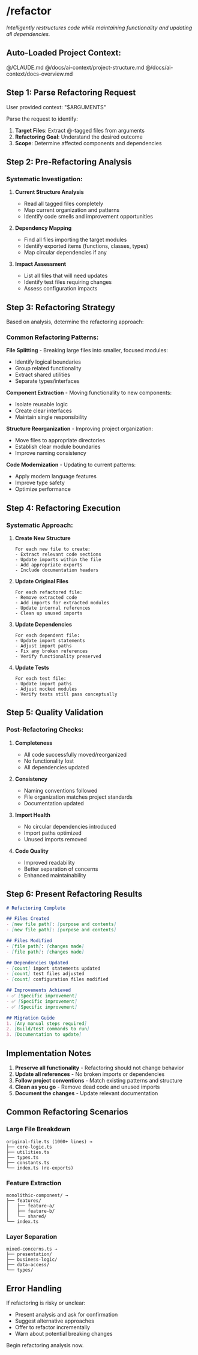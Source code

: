 # /refactor

*Intelligently restructures code while maintaining functionality and updating all dependencies.*

## Auto-Loaded Project Context:
@/CLAUDE.md
@/docs/ai-context/project-structure.md
@/docs/ai-context/docs-overview.md

## Step 1: Parse Refactoring Request

User provided context: "$ARGUMENTS"

Parse the request to identify:
1. **Target Files**: Extract @-tagged files from arguments
2. **Refactoring Goal**: Understand the desired outcome
3. **Scope**: Determine affected components and dependencies

## Step 2: Pre-Refactoring Analysis

### Systematic Investigation:

1. **Current Structure Analysis**
   - Read all tagged files completely
   - Map current organization and patterns
   - Identify code smells and improvement opportunities

2. **Dependency Mapping**
   - Find all files importing the target modules
   - Identify exported items (functions, classes, types)
   - Map circular dependencies if any

3. **Impact Assessment**
   - List all files that will need updates
   - Identify test files requiring changes
   - Assess configuration impacts

## Step 3: Refactoring Strategy

Based on analysis, determine the refactoring approach:

### Common Refactoring Patterns:

**File Splitting** - Breaking large files into smaller, focused modules:
- Identify logical boundaries
- Group related functionality
- Extract shared utilities
- Separate types/interfaces

**Component Extraction** - Moving functionality to new components:
- Isolate reusable logic
- Create clear interfaces
- Maintain single responsibility

**Structure Reorganization** - Improving project organization:
- Move files to appropriate directories
- Establish clear module boundaries
- Improve naming consistency

**Code Modernization** - Updating to current patterns:
- Apply modern language features
- Improve type safety
- Optimize performance

## Step 4: Refactoring Execution

### Systematic Approach:

1. **Create New Structure**
   ```
   For each new file to create:
   - Extract relevant code sections
   - Update imports within the file
   - Add appropriate exports
   - Include documentation headers
   ```

2. **Update Original Files**
   ```
   For each refactored file:
   - Remove extracted code
   - Add imports for extracted modules
   - Update internal references
   - Clean up unused imports
   ```

3. **Update Dependencies**
   ```
   For each dependent file:
   - Update import statements
   - Adjust import paths
   - Fix any broken references
   - Verify functionality preserved
   ```

4. **Update Tests**
   ```
   For each test file:
   - Update import paths
   - Adjust mocked modules
   - Verify tests still pass conceptually
   ```

## Step 5: Quality Validation

### Post-Refactoring Checks:

1. **Completeness**
   - All code successfully moved/reorganized
   - No functionality lost
   - All dependencies updated

2. **Consistency**
   - Naming conventions followed
   - File organization matches project standards
   - Documentation updated

3. **Import Health**
   - No circular dependencies introduced
   - Import paths optimized
   - Unused imports removed

4. **Code Quality**
   - Improved readability
   - Better separation of concerns
   - Enhanced maintainability

## Step 6: Present Refactoring Results

```markdown
# Refactoring Complete

## Files Created
- [new file path]: [purpose and contents]
- [new file path]: [purpose and contents]

## Files Modified
- [file path]: [changes made]
- [file path]: [changes made]

## Dependencies Updated
- [count] import statements updated
- [count] test files adjusted
- [count] configuration files modified

## Improvements Achieved
- ✅ [Specific improvement]
- ✅ [Specific improvement]
- ✅ [Specific improvement]

## Migration Guide
1. [Any manual steps required]
2. [Build/test commands to run]
3. [Documentation to update]
```

## Implementation Notes

1. **Preserve all functionality** - Refactoring should not change behavior
2. **Update all references** - No broken imports or dependencies
3. **Follow project conventions** - Match existing patterns and structure
4. **Clean as you go** - Remove dead code and unused imports
5. **Document the changes** - Update relevant documentation

## Common Refactoring Scenarios

### Large File Breakdown
```
original-file.ts (1000+ lines) →
├── core-logic.ts
├── utilities.ts
├── types.ts
├── constants.ts
└── index.ts (re-exports)
```

### Feature Extraction
```
monolithic-component/ →
├── features/
│   ├── feature-a/
│   ├── feature-b/
│   └── shared/
└── index.ts
```

### Layer Separation
```
mixed-concerns.ts →
├── presentation/
├── business-logic/
├── data-access/
└── types/
```

## Error Handling

If refactoring is risky or unclear:
- Present analysis and ask for confirmation
- Suggest alternative approaches
- Offer to refactor incrementally
- Warn about potential breaking changes

Begin refactoring analysis now.